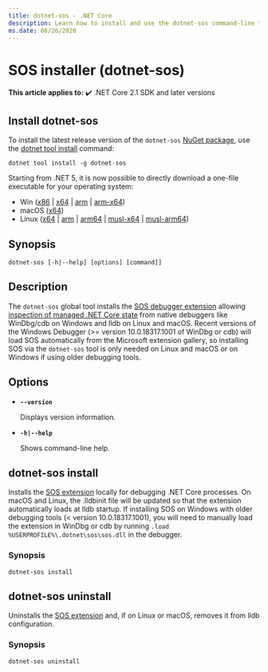 ```yaml
---
title: dotnet-sos - .NET Core
description: Learn how to install and use the dotnet-sos command-line tool.
ms.date: 08/26/2020
---
```

# SOS installer (dotnet-sos)

**This article applies to:** ✔️ .NET Core 2.1 SDK and later versions

## Install dotnet-sos

To install the latest release version of the `dotnet-sos` [NuGet package](https://www.nuget.org/packages/dotnet-sos), use the [dotnet tool install](../tools/dotnet-tool-install.md) command:

```dotnetcli
dotnet tool install -g dotnet-sos
```

Starting from .NET 5, it is now possible to directly download a one-file executable for your operating system:

- Win ([x86](https://aka.ms/dotnet-sos/win-x86) | [x64](https://aka.ms/dotnet-sos/win-x64) | [arm](https://aka.ms/dotnet-sos/win-arm) | [arm-x64](https://aka.ms/dotnet-sos/win-arm64))
- macOS ([x64](https://aka.ms/dotnet-sos/osx-x64))
- Linux ([x64](https://aka.ms/dotnet-sos/linux-x64) | [arm](https://aka.ms/dotnet-sos/linux-arm) | [arm64](https://aka.ms/dotnet-sos/linux-arm64) | [musl-x64](https://aka.ms/dotnet-sos/linux-musl-x64) | [musl-arm64](https://aka.ms/dotnet-sos/linux-musl-arm64))

## Synopsis

```console
dotnet-sos [-h|--help] [options] [command]]
```

## Description

The `dotnet-sos` global tool installs the [SOS debugger extension](../../framework/tools/sos-dll-sos-debugging-extension.md) allowing [inspection of managed .NET Core state](https://github.com/dotnet/diagnostics/blob/master/documentation/sos-debugging-extension.md) from native debuggers like WinDbg/cdb on Windows and lldb on Linux and macOS. Recent versions of the Windows Debugger (>= version 10.0.18317.1001 of WinDbg or cdb) will load SOS automatically from the Microsoft extension gallery, so installing SOS via the `dotnet-sos` tool is only needed on Linux and macOS or on Windows if using older debugging tools.

## Options

- **`--version`**

  Displays version information.

- **`-h|--help`**

  Shows command-line help.

## dotnet-sos install

Installs the [SOS extension](../../framework/tools/sos-dll-sos-debugging-extension.md) locally for debugging .NET Core processes. On macOS and Linux, the .lldbinit file will be updated so that the extension automatically loads at lldb startup. If installing SOS on Windows with older debugging tools (< version 10.0.18317.1001), you will need to manually load the extension in WinDbg or cdb by running `.load %USERPROFILE%\.dotnet\sos\sos.dll` in the debugger.

### Synopsis

```console
dotnet-sos install
```

## dotnet-sos uninstall

Uninstalls the [SOS extension](../../framework/tools/sos-dll-sos-debugging-extension.md) and, if on Linux or macOS, removes it from lldb configuration.

### Synopsis

```console
dotnet-sos uninstall
```
